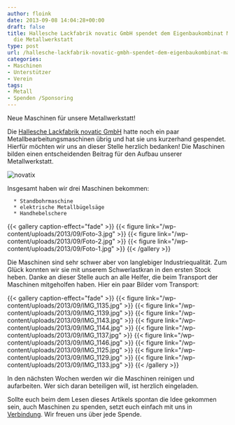 ```yaml
---
author: floink
date: 2013-09-08 14:04:28+00:00
draft: false
title: Hallesche Lackfabrik novatic GmbH spendet dem Eigenbaukombinat Maschinen für
  die Metallwerkstatt
type: post
url: /hallesche-lackfabrik-novatic-gmbh-spendet-dem-eigenbaukombinat-maschinen-fur-die-metallwerkstatt/
categories:
- Maschinen
- Unterstützer
- Verein
tags:
- Metall
- Spenden /Sponsoring
---
```


Neue Maschinen für unsere Metallwerkstatt!

Die [Hallesche Lackfabrik novatic GmbH](https://www.novatic.com/) hatte noch ein paar Metallbearbeitungsmaschinen übrig und hat sie uns kurzerhand gespendet. Hierfür möchten wir uns an dieser Stelle herzlich bedanken! Die Maschinen bilden einen entscheidenden Beitrag für den Aufbau unserer Metallwerkstatt.

![novatix](/wp-content/uploads/2013/09/novatix.jpg)


<!-- more -->

Insgesamt haben wir drei Maschinen bekommen:[
](/wp-content/uploads/2013/09/Foto-2.jpg)



	  * Standbohrmaschine
	  * elektrische Metallbügelsäge
	  * Handhebelschere


{{< gallery caption-effect="fade" >}}
  {{< figure link="/wp-content/uploads/2013/09/Foto-3.jpg" >}}
{{< figure link="/wp-content/uploads/2013/09/Foto-2.jpg" >}}
{{< figure link="/wp-content/uploads/2013/09/Foto-1.jpg" >}}
{{< /gallery >}}

Die Maschinen sind sehr schwer aber von langlebiger Industriequalität. Zum Glück konnten wir sie mit unserem Schwerlastkran in den ersten Stock heben. Danke an dieser Stelle auch an alle Helfer, die beim Transport der Maschinen mitgeholfen haben. Hier ein paar Bilder vom Transport:


{{< gallery caption-effect="fade" >}}
  {{< figure link="/wp-content/uploads/2013/09/IMG_1135.jpg" >}}
{{< figure link="/wp-content/uploads/2013/09/IMG_1139.jpg" >}}
{{< figure link="/wp-content/uploads/2013/09/IMG_1143.jpg" >}}
{{< figure link="/wp-content/uploads/2013/09/IMG_1144.jpg" >}}
{{< figure link="/wp-content/uploads/2013/09/IMG_1137.jpg" >}}
{{< figure link="/wp-content/uploads/2013/09/IMG_1146.jpg" >}}
{{< figure link="/wp-content/uploads/2013/09/IMG_1125.jpg" >}}
{{< figure link="/wp-content/uploads/2013/09/IMG_1129.jpg" >}}
{{< figure link="/wp-content/uploads/2013/09/IMG_1133.jpg" >}}
{{< /gallery >}}

In den nächsten Wochen werden wir die Maschinen reinigen und aufarbeiten. Wer sich daran beteiligen will, ist herzlich eingeladen.

Sollte euch beim dem Lesen dieses Artikels spontan die Idee gekommen sein, auch Maschinen zu spenden, setzt euch einfach mit uns in [Verbindung](/kontakt/). Wir freuen uns über jede Spende.


